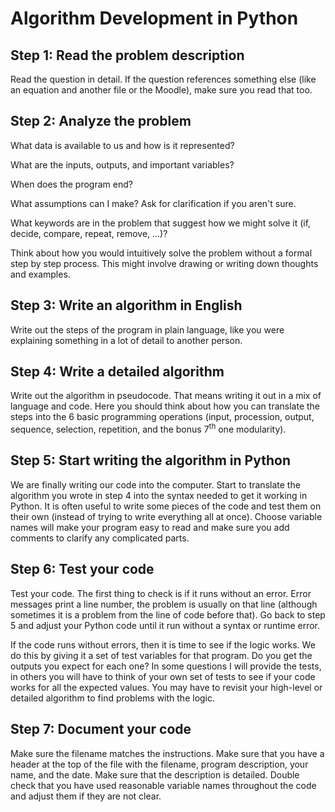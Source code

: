 # Algorithm Development in Python

## Step 1: Read the problem description

Read the question in detail. If the question references something else
(like an equation and another file or the Moodle), make sure you read that too.

## Step 2: Analyze the problem

What data is available to us and how is it represented?

What are the inputs, outputs, and important variables?

When does the program end?

What assumptions can I make? Ask for clarification if you aren't sure.

What keywords are in the problem that suggest how we might solve it (if,
decide, compare, repeat, remove, ...)?

Think about how you would intuitively solve the problem without a formal
step by step process. This might involve drawing or writing down
thoughts and examples.

## Step 3: Write an algorithm in English

Write out the steps of the program in plain language, like you were
explaining something in a lot of detail to another person.

## Step 4: Write a detailed algorithm

Write out the algorithm in pseudocode. That means writing it out in a
mix of language and code. Here you should think about how you can
translate the steps into the 6 basic programming operations (input,
procession, output, sequence, selection, repetition, and the bonus 7<sup>th</sup>
one modularity).

## Step 5: Start writing the algorithm in Python

We are finally writing our code into the computer. Start to translate
the algorithm you wrote in step 4 into the syntax needed to get it
working in Python. It is often useful to write some pieces of the code
and test them on their own (instead of trying to write everything all at
once). Choose variable names will make your program easy to read and
make sure you add comments to clarify any complicated parts.

## Step 6: Test your code

Test your code. The first thing to check is if it runs without an error.
Error messages print a line number, the problem is usually on that line
(although sometimes it is a problem from the line of code before that).
Go back to step 5 and adjust your Python code until it run without a
syntax or runtime error.

If the code runs without errors, then it is time to see if the logic
works. We do this by giving it a set of test variables for that program.
Do you get the outputs you expect for each one? In some questions I will
provide the tests, in others you will have to think of your own set of
tests to see if your code works for all the expected values. You may
have to revisit your high-level or detailed algorithm to find problems
with the logic.

## Step 7: Document your code

Make sure the filename matches the instructions. Make sure that you have
a header at the top of the file with the filename, program description,
your name, and the date. Make sure that the description is detailed.
Double check that you have used reasonable variable names throughout the
code and adjust them if they are not clear.
